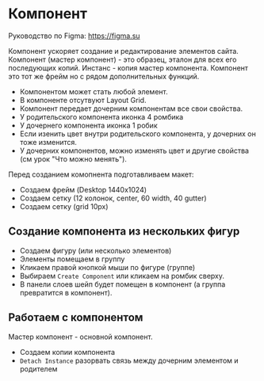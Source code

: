 # Компонент
Руководство по Figma: https://figma.su

Компонент ускоряет создание и редактирование элементов сайта.
Компонент (мастер компонент) - это образец, эталон для всех его последующих копий.
Инстанс - копия мастер компонента.
Компонент это тот же фрейм но с рядом дополнительных функций.

* Компонентом может стать любой элемент.
* В компоненте отсутвуют Layout Grid.
* Компонент передает дочерним компонентам все свои свойства.
* У родительского компонента иконка 4 ромбика
* У дочернего компонента иконка 1 робик
* Если изенить цвет внутри родительского компонента, у дочерних он тоже изменится.
* У дочерних компонентов, можно изменять цвет и другие свойства (см урок "Что можно менять").

Перед созданием комопнента подготавливаем макет:
* Создаем фрейм (Desktop 1440x1024)
* Создаем сетку (12 колонок, center, 60 width, 40 gutter)
* Создаем сетку (grid 10px)

## Создание компонента из нескольких фигур
* Создаем фигуру (или несколько элементов)
* Элементы помещаем в группу
* Кликаем правой кнопкой мыши по фигуре (группе)
* Выбираем `Create Component` или кликаем на ромбик сверху.
* В панели слоев шейп будет помещен в компонент (а группа превратится в компонент).

## Работаем с компонентом
Мастер компонент - основной компонент.
* Создаем копии компонента
* `Detach Instance` разорвать связь между дочерним элементом и родителем
